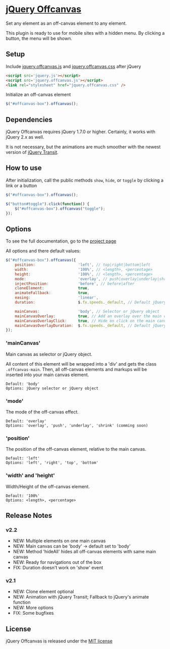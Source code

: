 # [jQuery Offcanvas](http://cheich.github.io/jquery.offcanvas/)

Set any element as an off-canvas element to any element.

This plugin is ready to use for mobile sites with a hidden menu. By clicking a button, the menu will be shown.  

## Setup

Include [jquery.offcanvas.js](https://github.com/cheich/jquery.offcanvas/blob/gh-pages/src/js/jquery.offcanvas.js) and [jquery.offcanvas.css](https://github.com/cheich/jquery.offcanvas/blob/gh-pages/src/css/jquery.offcanvas.css) after jQuery

``` html
<script src='jquery.js'></script>
<script src='jquery.offcanvas.js'></script>
<link rel="stylesheet" href="jquery.offcanvas.css" />
```

Initialize an off-canvas element

``` javascript
$("#offcanvas-box").offcanvas();
```

## Dependencies

jQuery Offcanvas requires jQuery 1.7.0 or higher. Certainly, it works with jQuery 2.x as well.

It is not necessary, but the animations are much smoother with the newest version of [jQuery Transit](https://github.com/rstacruz/jquery.transit).

## How to use

After initialization, call the public methods `show`, `hide`, or `toggle` by clicking a link or a button

``` javascript
$("#offcanvas-box").offcanvas();

$("button#toggle").click(function() {
	$("#offcanvas-box").offcanvas("toggle");
});
```

## Options

To see the full documentation, go to the [project page](http://cheich.github.io/jquery.offcanvas/)

All options and there default values:

``` javascript
$("#offcanvas-box").offcanvas({
	position:					'left', // top|right|bottom|left
	width:						'100%', // <length>, <percentage>
	height:						'100%', // <length>, <percentage>
	mode:						'overlay', // push|overlay|underlay|shrink
	injectPosition:				'before', // before|after
	cloneElement:				true,
	animateFallback:			true,
	easing:						'linear',
	duration:					$.fx.speeds._default, // Default jQuery speed

	mainCanvas:					'body', // Selector or jQuery object
	mainCanvasOverlay:			true, // Add an overlay over the main canvas
	mainCanvasOverlayClick:		true, // Hide on click on the main canvas overlay
	mainCanvasOverlayDuration:	$.fx.speeds._default, // Default jQuery speed
});
```

### 'mainCanvas'

Main canvas as selector or jQuery object.

All content of this element will be wrapped into a 'div' and gets the class `.offcanvas-main`.
Then, all off-canvas elements and markups will be inserted into your main canvas element.

	Default: 'body'
	Options: jQuery selector or jQuery object

### 'mode'

The mode of the off-canvas effect.

	Default: 'overlay'
	Options: 'overlay', 'push', 'underlay', 'shrink' (comming soon)
	
### 'position'

The position of the off-canvas element, relative to the main canvas.

	Default: 'left'
	Options: 'left', 'right', 'top', 'bottom'
	
### 'width' and 'height'

Width/Height of the off-canvas element.

	Default: '100%'
	Options: <length>, <percentage>
	
## Release Notes
### v2.2
 * NEW: Multiple elements on one main canvas
 * NEW: Main canvas can be 'body' -> default set to 'body'
 * NEW: Method 'hideAll' hides all off-canvas elements with same main canvas
 * NEW: Ready for navigations out of the box
 * FIX: Duration doesn't work on 'show' event
 
### v2.1
 * NEW: Clone element optional
 * NEW: Animation with jQuery Transit; Fallback to jQuery's animate function
 * NEW: More options
 * FIX: Some bugfixes
	
## License
jQuery Offcanvas is released under the [MIT license](https://github.com/cheich/jquery.offcanvas/blob/gh-pages/LICENSE.md)